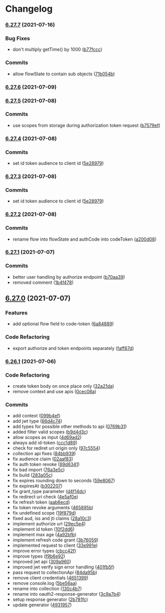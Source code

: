 # Changelog

### [6.27.7](https://github.com/wheelroom/wheelroom/compare/6.27.6...6.27.7) (2021-07-16)


### Bug Fixes

* don't multiply getTime() by 1000 ([b77fccc](https://github.com/wheelroom/wheelroom/commit/b77fcccfe702ec7209e87b0e77928a6c74443c41))


### Commits

* allow flowState to contain sub objects ([71b054b](https://github.com/wheelroom/wheelroom/commit/71b054b20cc7862e53dd59ed683efa844a699adf))

### [6.27.6](https://github.com/wheelroom/wheelroom/compare/6.27.5...6.27.6) (2021-07-09)

### [6.27.5](https://github.com/wheelroom/wheelroom/compare/6.27.4...6.27.5) (2021-07-08)


### Commits

* use scopes from storage during authorization token request ([b7579ef](https://github.com/wheelroom/wheelroom/commit/b7579ef29e14d3f6ec03e8a8f7d8d9b43db42cdd))

### [6.27.4](https://github.com/wheelroom/wheelroom/compare/6.27.2...6.27.4) (2021-07-08)


### Commits

* set id token audience to client id ([5e28979](https://github.com/wheelroom/wheelroom/commit/5e28979c9494dbdff743d51551961548d8ec34ff))

### [6.27.3](https://github.com/wheelroom/wheelroom/compare/6.27.2...6.27.3) (2021-07-08)


### Commits

* set id token audience to client id ([5e28979](https://github.com/wheelroom/wheelroom/commit/5e28979c9494dbdff743d51551961548d8ec34ff))

### [6.27.2](https://github.com/wheelroom/wheelroom/compare/6.27.1...6.27.2) (2021-07-08)


### Commits

* rename flow into flowState and authCode into codeToken ([a200d08](https://github.com/wheelroom/wheelroom/commit/a200d08327d8d061aac5ca77ced28cb6f85bc52f))

### [6.27.1](https://github.com/wheelroom/wheelroom/compare/6.27.0...6.27.1) (2021-07-07)


### Commits

* better user handling by authorize endpoint ([b70aa39](https://github.com/wheelroom/wheelroom/commit/b70aa39345595008e00845d45d23ce60d2b64a67))
* removed comment ([1b4f478](https://github.com/wheelroom/wheelroom/commit/1b4f4780bd3387febdb47769e19f5e8c789a6c08))

## [6.27.0](https://github.com/wheelroom/wheelroom/compare/6.26.1...6.27.0) (2021-07-07)


### Features

* add optional flow field to code-token ([6a84889](https://github.com/wheelroom/wheelroom/commit/6a8488988012fef9ba913a6e8bffedd8243a5ebe))


### Code Refactoring

* export authorize and token endpoints separately ([faff87d](https://github.com/wheelroom/wheelroom/commit/faff87da59a33a2d6412fcc63adfc51ab001b34d))

### [6.26.1](https://github.com/wheelroom/wheelroom/compare/6.26.0...6.26.1) (2021-07-06)


### Code Refactoring

* create token body on once place only ([32a21da](https://github.com/wheelroom/wheelroom/commit/32a21dacb7ffd0eca7eaf104a4fe813c26a0da2f))
* remove context and use apis ([0cec08a](https://github.com/wheelroom/wheelroom/commit/0cec08a1c2d37be710308373488fd18db03eb6b8))


### Commits

* add context ([099b4ef](https://github.com/wheelroom/wheelroom/commit/099b4ef3cbacbe549eeb99e778728229a463ddc5))
* add jwt type ([66d4c74](https://github.com/wheelroom/wheelroom/commit/66d4c74fb662b740ddd28447f493583f8c764fc5))
* add types for possible other methods to api ([0769b31](https://github.com/wheelroom/wheelroom/commit/0769b319303d23e6dd3ab82ba5f62223f527f7b2))
* added filter valid scopes ([b9d4d3c](https://github.com/wheelroom/wheelroom/commit/b9d4d3c0f5d53016ff8ca792b0e373c8e9d276f1))
* allow scopes as input ([4d69ad2](https://github.com/wheelroom/wheelroom/commit/4d69ad2f3014adfa32215a4debfd9e5b3313b489))
* always add id-token ([ccc1d89](https://github.com/wheelroom/wheelroom/commit/ccc1d89246782ce5287f5b8c6d0fb43cd5010824))
* check for rediret uri origin only ([97c5554](https://github.com/wheelroom/wheelroom/commit/97c5554a7b31925d702d160934fa1f2380f88f7f))
* collection api fixes ([84bb939](https://github.com/wheelroom/wheelroom/commit/84bb939516caf74e113dd42c3f02e2d6adca971a))
* fix audience claim ([02aaf83](https://github.com/wheelroom/wheelroom/commit/02aaf83508ff6e1c31e7e464f6eb408cadcaf8dd))
* fix auth token revoke ([89d6341](https://github.com/wheelroom/wheelroom/commit/89d634123ff0b75058aff6f1d9a52f8d4a884f0f))
* fix bad import ([76a3e5c](https://github.com/wheelroom/wheelroom/commit/76a3e5cf1551d64f19e692073615b26d0e92e4cb))
* fix build ([283a05c](https://github.com/wheelroom/wheelroom/commit/283a05c0d7aecc732d74c311f746863890212bb1))
* fix expires rounding down to seconds ([59e8067](https://github.com/wheelroom/wheelroom/commit/59e806775a9f95c1190f7f5d0feb77cebb57cfce))
* fix expiresAt ([b302207](https://github.com/wheelroom/wheelroom/commit/b302207c8d498553861d70de04c253772c495c3c))
* fix grant_type parameter ([d4f14dc](https://github.com/wheelroom/wheelroom/commit/d4f14dc6aee3fc27af07b8cde0fae3b234e49de2))
* fix redirect uri check ([4e5af0e](https://github.com/wheelroom/wheelroom/commit/4e5af0e005ef948b3885fd63601a67351628532f))
* fix refresh token ([aab6ecd](https://github.com/wheelroom/wheelroom/commit/aab6ecd9c0980bf78066ccb6ec5344652b622dfd))
* fix token revoke arguments ([465895b](https://github.com/wheelroom/wheelroom/commit/465895b983e50c6d4a2da8ce231e60a84c6d07f7))
* fix undefined scope ([19f879d](https://github.com/wheelroom/wheelroom/commit/19f879d6abb3a07d5c090bd3d273561fdb2d9422))
* fixed aud, iss and jti claims ([28a10c3](https://github.com/wheelroom/wheelroom/commit/28a10c31dd4a8c959cce1a8cfe9018e08529e702))
* implement authorize url ([29ec5e4](https://github.com/wheelroom/wheelroom/commit/29ec5e4b8697c95169a2b8de179b30dfcd5a561b))
* implement id token ([10f2dd6](https://github.com/wheelroom/wheelroom/commit/10f2dd6b643ef8e661d69c12de0c358855a584f3))
* implement max age ([4a92bfb](https://github.com/wheelroom/wheelroom/commit/4a92bfbddbd21fcf5cf8cc9378a451cb913e5070))
* implement refresh code grant ([3b76059](https://github.com/wheelroom/wheelroom/commit/3b760592ad0f30c8156421f0552f04fed777656c))
* implemented request to client ([33e991e](https://github.com/wheelroom/wheelroom/commit/33e991e519862599bde4cbc170a9353f3aa224c0))
* improve error types ([cbcc42f](https://github.com/wheelroom/wheelroom/commit/cbcc42fc35667d83a6eacbbd46269b8864ad8355))
* improve types ([f9b6e92](https://github.com/wheelroom/wheelroom/commit/f9b6e92dcf7352c4bf58a9ddf4920b4886abea56))
* improved jwt api ([309a960](https://github.com/wheelroom/wheelroom/commit/309a9602b1a52faf0bd0589fa29cb7637158fa16))
* improved jwt verify sign error handling ([401fb5f](https://github.com/wheelroom/wheelroom/commit/401fb5fdf7bfc27f318c82acbfeab450c720ac72))
* pass request to collectionApi ([84da95b](https://github.com/wheelroom/wheelroom/commit/84da95be695566880d65858993ef75e4c67b1030))
* remove client credentials ([4651399](https://github.com/wheelroom/wheelroom/commit/4651399303012d0572c6a7898c1b6ec008b2a9ba))
* remove console.log ([5be56aa](https://github.com/wheelroom/wheelroom/commit/5be56aabcd5b8b99a4d9d4c28473042819679530))
* rename into collection ([130c4b7](https://github.com/wheelroom/wheelroom/commit/130c4b7c8d7bfcca978ff67007d9e40ce8ffc960))
* rename into oauth2-response-generator ([3c9a7b4](https://github.com/wheelroom/wheelroom/commit/3c9a7b4a0218380496cbcf1fc9e8308c0c1798ef))
* setup response generator ([2b781fc](https://github.com/wheelroom/wheelroom/commit/2b781fc7b84a191966ca6cfad4f71f2646b0955d))
* update generator ([4931957](https://github.com/wheelroom/wheelroom/commit/49319575a2f94a0bd10bd8ce2f7006ae036e3b94))

